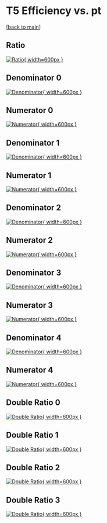 # T5 Efficiency vs. pt

[[back to main](./)]



## Ratio

[![Ratio](../mtv/var/T5_loweta_13_1_eff_pt.png){ width=600px }](../mtv/var/T5_loweta_13_1_eff_pt.pdf)

## Denominator 0

[![Denominator](../mtv/den/T5_loweta_13_1_eff_pt_den0.png){ width=600px }](../mtv/den/T5_loweta_13_1_eff_pt_den0.pdf)

## Numerator 0

[![Numerator](../mtv/num/T5_loweta_13_1_eff_pt_num0.png){ width=600px }](../mtv/num/T5_loweta_13_1_eff_pt_num0.pdf)

## Denominator 1

[![Denominator](../mtv/den/T5_loweta_13_1_eff_pt_den1.png){ width=600px }](../mtv/den/T5_loweta_13_1_eff_pt_den1.pdf)

## Numerator 1

[![Numerator](../mtv/num/T5_loweta_13_1_eff_pt_num1.png){ width=600px }](../mtv/num/T5_loweta_13_1_eff_pt_num1.pdf)

## Denominator 2

[![Denominator](../mtv/den/T5_loweta_13_1_eff_pt_den2.png){ width=600px }](../mtv/den/T5_loweta_13_1_eff_pt_den2.pdf)

## Numerator 2

[![Numerator](../mtv/num/T5_loweta_13_1_eff_pt_num2.png){ width=600px }](../mtv/num/T5_loweta_13_1_eff_pt_num2.pdf)

## Denominator 3

[![Denominator](../mtv/den/T5_loweta_13_1_eff_pt_den3.png){ width=600px }](../mtv/den/T5_loweta_13_1_eff_pt_den3.pdf)

## Numerator 3

[![Numerator](../mtv/num/T5_loweta_13_1_eff_pt_num3.png){ width=600px }](../mtv/num/T5_loweta_13_1_eff_pt_num3.pdf)

## Denominator 4

[![Denominator](../mtv/den/T5_loweta_13_1_eff_pt_den4.png){ width=600px }](../mtv/den/T5_loweta_13_1_eff_pt_den4.pdf)

## Numerator 4

[![Numerator](../mtv/num/T5_loweta_13_1_eff_pt_num4.png){ width=600px }](../mtv/num/T5_loweta_13_1_eff_pt_num4.pdf)

## Double Ratio 0

[![Double Ratio](../mtv/ratio/T5_loweta_13_1_eff_pt_ratio0.png){ width=600px }](../mtv/ratio/T5_loweta_13_1_eff_pt_ratio0.pdf)

## Double Ratio 1

[![Double Ratio](../mtv/ratio/T5_loweta_13_1_eff_pt_ratio1.png){ width=600px }](../mtv/ratio/T5_loweta_13_1_eff_pt_ratio1.pdf)

## Double Ratio 2

[![Double Ratio](../mtv/ratio/T5_loweta_13_1_eff_pt_ratio2.png){ width=600px }](../mtv/ratio/T5_loweta_13_1_eff_pt_ratio2.pdf)

## Double Ratio 3

[![Double Ratio](../mtv/ratio/T5_loweta_13_1_eff_pt_ratio3.png){ width=600px }](../mtv/ratio/T5_loweta_13_1_eff_pt_ratio3.pdf)

